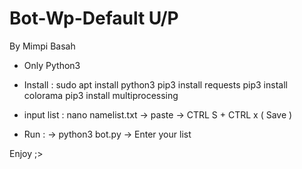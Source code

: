 # Bot-Wp-Default U/P
By Mimpi Basah

- Only Python3
- Install :
  sudo apt install python3
  pip3 install requests
  pip3 install colorama
  pip3 install multiprocessing

- input list :
  nano namelist.txt -> paste -> CTRL S + CTRL x ( Save )

- Run :
  -> python3 bot.py
  -> Enter your list

Enjoy ;>

